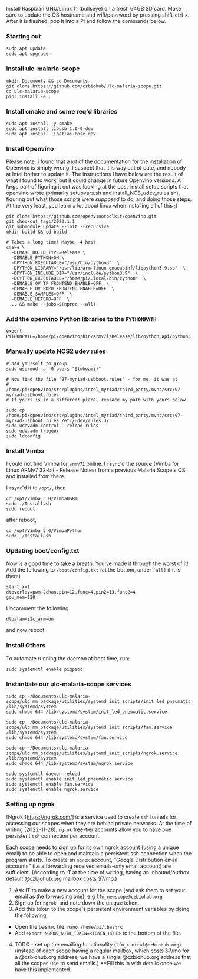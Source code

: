 Install Raspbian GNU/Linux 11 (bullseye) on a fresh 64GB SD card. Make sure to update the OS
hostname and wifi/password by pressing shift-ctrl-x. After it is flashed, pop it into a Pi and
follow the commands below.

### Starting out
```console
sudp apt update
sudo apt upgrade
```

### Install ulc-malaria-scope
```console
mkdir Documents && cd Documents
git clone https://github.com/czbiohub/ulc-malaria-scope.git
cd ulc-malaria-scope
pip3 install -e .
```

### Install cmake and some req'd libraries
```console
sudo apt install -y cmake
sudo apt install libusb-1.0-0-dev
sudo apt install libatlas-base-dev
```

### Install Openvino

Please note: I found that a *lot* of the documentation for the installation of Openvino is simply wrong. I suspect that it is way out of date, and nobody at Intel bother to update it. The instructions I have below are the result of what I found to work, but it could change in future Openvino versions. A *large* part of figuring it out was looking at the post-install setup scripts that openvino wrote (primarily setupvars.sh and install_NCS_udev_rules.sh), figuring out what those scripts were *supposed* to do, and doing those steps. At the very least, you learn a lot about linux when installing all of this ;)

```console
git clone https://github.com/openvinotoolkit/openvino.git
git checkout tags/2022.1.1
git submodule update --init --recursive
mkdir build && cd build

# Takes a long time! Maybe ~4 hrs?
cmake \
  -DCMAKE_BUILD_TYPE=Release \
  -DENABLE_PYTHON=ON \
  -DPYTHON_EXECUTABLE="/usr/bin/python3"  \
  -DPYTHON_LIBRARY="/usr/lib/arm-linux-gnueabihf/libpython3.9.so"  \
  -DPYTHON_INCLUDE_DIR="/usr/include/python3.9"  \
  -DCYTHON_EXECUTABLE="/home/pi/.local/bin/cython"  \
  -DENABLE_OV_TF_FRONTEND_ENABLE=OFF  \
  -DENABLE_OV_PDPD_FRONTEND_ENABLE=OFF  \
  -DENABLE_SAMPLES=OFF  \
  -DENABLE_HETERO=OFF  \
  .. && make --jobs=$(nproc --all)
```

### Add the openvino Python libraries to the `PYTHONPATH`
```console
export PYTHONPATH=/home/pi/openvino/bin/armv7l/Release/lib/python_api/python3.9:$PYTHONPATH
```

### Manually update NCS2 udev rules

```console
# add yourself to group
sudo usermod -a -G users "$(whoami)"

# Now find the file "97-myriad-usbboot.rules" - for me, it was at
#   /home/pi/openvino/src/plugins/intel_myriad/third_party/mvnc/src/97-myriad-usbboot.rules
# If yours is in a different place, replace my path with yours below

sudo cp /home/pi/openvino/src/plugins/intel_myriad/third_party/mvnc/src/97-myriad-usbboot.rules /etc/udev/rules.d/
sudo udevadm control --reload-rules
sudo udevadm trigger
sudo ldconfig
```

### Install Vimba

I could not find Vimba for `armv71` online. I `rsync`'d the source (Vimba for Linux ARMv7 32-bit - Release Notes) from a previous Malaria Scope's OS and installed
from there.

I `rsync`'d it to `/opt/`, then
```console
cd /opt/Vimba_5_0/VimbaUSBTL
sudo ./Install.sh
sudo reboot
```

after reboot,

```console
cd /opt/Vimba_5_0/VimbaPython
sudo ./Install.sh
```

### Updating boot/config.txt
Now is a good time to take a breath. You've made it through the worst of it!
Add the following to `/boot/config.txt` (at the bottom, under `[all]` if it is there)

```console
start_x=1
dtoverlay=pwm-2chan,pin=12,func=4,pin2=13,func2=4
gpu_mem=128
```

Uncomment the following

```console
dtparam=i2c_arm=on
```

and now reboot.


### Install Others

To automate running the daemon at boot time, run:

```console
sudo systemctl enable pigpiod
```

### Instantiate our ulc-malaria-scope services

```console
sudo cp ~/Documents/ulc-malaria-scope/ulc_mm_package/utilities/systemd_init_scripts/init_led_pneumatic.service /lib/systemd/system
sudo chmod 644 /lib/systemd/system/init_led_pneumatic.service

sudo cp ~/Documents/ulc-malaria-scope/ulc_mm_package/utilities/systemd_init_scripts/fan.service /lib/systemd/system
sudo chmod 644 /lib/systemd/system/fan.service

sudo cp ~/Documents/ulc-malaria-scope/ulc_mm_package/utilities/systemd_init_scripts/ngrok.service /lib/systemd/system
sudo chmod 644 /lib/systemd/system/ngrok.service

sudo systemctl daemon-reload
sudo systemctl enable init_led_pneumatic.service
sudo systemctl enable fan.service
sudo systemctl enable ngrok.service
```

### Setting up ngrok
[Ngrok][https://ngrok.com/] is a service used to create `ssh` tunnels for accessing our scopes when they are behind private networks. At the time of writing (2022-11-28),
`ngrok` free-tier accounts allow you to have one persistent `ssh` connection per account.

Each scope needs to sign up for its own ngrok account (using a unique email) to be able to open and maintain a persistent ssh connection when the program starts.
To create an `ngrok` account, "Google Distribution email accounts" (i.e a forwarding received emails-only email account)
are sufficient. (According to IT at the time of writing, having an inbound/outbox default @czbiohub.org mailbox costs $7/mo.)

1. Ask IT to make a new account for the scope (and ask them to set your email as the forwarding one), e.g `lfm_newscope@czbiohub.org`
2. Sign up for `ngrok`, and note down the unique token.
3. Add this token to the scope's persistent environment variables by doing the following:
  - Open the bashrc file: `nano /home/pi/.bashrc`
  - Add `export NGROK_AUTH_TOKEN=<TOKEN_HERE>` to the bottom of the file.
4. TODO - set up the emailing functionality (`lfm_central@czbiohub.org`) (instead of each scope having a regular mailbox, which costs $7/mo for a
@czbiohub.org address, we have a single @czbiohub.org address that all the scopes use to send emails.) **Fill this in with details once we have this implemented.
